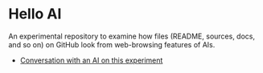 # Hello AI

An experimental repository to examine how files (README, sources, docs, and so on) on GitHub look from web-browsing features of AIs.

* [Conversation with an AI on this experiment](https://chat.openai.com/share/cc9ed84e-6ec8-4703-9792-57c655033965)
